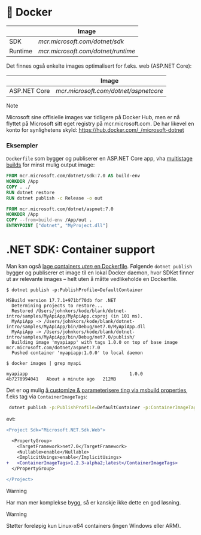 # 🐳 Docker

|         | Image                              |
| ------- | ---------------------------------- |
| SDK     | _mcr.microsoft.com/dotnet/sdk_     |
| Runtime | _mcr.microsoft.com/dotnet/runtime_ |

Det finnes også enkelte images optimalisert for f.eks. web (ASP.NET Core):

|              | Image                                 |
| ------------ | ------------------------------------- |
| ASP.NET Core | _mcr.microsoft.com/dotnet/aspnetcore_ |

> [!NOTE]
> Microsoft sine offisielle images var tidligere på Docker Hub, men er nå flyttet på Microsoft sitt eget registry på mcr.microsoft.com. De har likevel en konto for synlighetens skyld: https://hub.docker.com/_/microsoft-dotnet

### Eksempler

`Dockerfile` som bygger og publiserer en ASP.NET Core app, vha [multistage builds](https://docs.docker.com/build/building/multi-stage/) for minst mulig output image:

```Dockerfile
FROM mcr.microsoft.com/dotnet/sdk:7.0 AS build-env
WORKDIR /App
COPY . ./
RUN dotnet restore
RUN dotnet publish -c Release -o out

FROM mcr.microsoft.com/dotnet/aspnet:7.0
WORKDIR /App
COPY --from=build-env /App/out .
ENTRYPOINT ["dotnet", "MyProject.dll"]
```

# .NET SDK: Container support

Man kan også [lage containers _uten_ en Dockerfile](https://devblogs.microsoft.com/dotnet/announcing-builtin-container-support-for-the-dotnet-sdk/). Følgende `dotnet publish` bygger og publiserer et image til en lokal Docker daemon, hvor SDKet finner ut av relevante images – helt uten å måtte vedlikeholde en Dockerfile.

```
$ dotnet publish -p:PublishProfile=DefaultContainer

MSBuild version 17.7.1+971bf70db for .NET
  Determining projects to restore...
  Restored /Users/johnkors/kode/blank/dotnet-intro/samples/MyApiApp/MyApiApp.csproj (in 101 ms).
  MyApiApp -> /Users/johnkors/kode/blank/dotnet-intro/samples/MyApiApp/bin/Debug/net7.0/MyApiApp.dll
  MyApiApp -> /Users/johnkors/kode/blank/dotnet-intro/samples/MyApiApp/bin/Debug/net7.0/publish/
  Building image 'myapiapp' with tags 1.0.0 on top of base image mcr.microsoft.com/dotnet/aspnet:7.0
  Pushed container 'myapiapp:1.0.0' to local daemon

$ docker images | grep myapi

myapiapp                                      1.0.0         4b7278994041   About a minute ago   212MB
```

Det er og mulig [å customize & parameterisere ting via msbuild properties](https://github.com/dotnet/sdk-container-builds/blob/main/docs/ContainerCustomization.md#unsupported-properties), f.eks tag via `ContainerImageTags`:

```bash
 dotnet publish -p:PublishProfile=DefaultContainer -p:ContainerImageTags='"1.2.3-alpha2;latest"'
```

evt:

```diff
<Project Sdk="Microsoft.NET.Sdk.Web">

  <PropertyGroup>
    <TargetFramework>net7.0</TargetFramework>
    <Nullable>enable</Nullable>
    <ImplicitUsings>enable</ImplicitUsings>
+   <ContainerImageTags>1.2.3-alpha2;latest</ContainerImageTags>
  </PropertyGroup>

</Project>
```

> [!WARNING]
> Har man mer komplekse bygg, så er kanskje ikke dette en god løsning.

> [!WARNING]
> Støtter foreløpig kun Linux-x64 containers (ingen Windows eller ARM).
